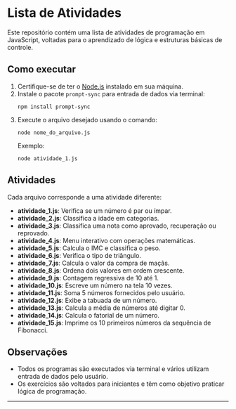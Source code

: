 # Lista de Atividades

Este repositório contém uma lista de atividades de programação em JavaScript, voltadas para o aprendizado de lógica e estruturas básicas de controle.

## Como executar

1. Certifique-se de ter o [Node.js](https://nodejs.org/) instalado em sua máquina.
2. Instale o pacote `prompt-sync` para entrada de dados via terminal:
   ```
   npm install prompt-sync
   ```
3. Execute o arquivo desejado usando o comando:
   ```
   node nome_do_arquivo.js
   ```
   Exemplo:
   ```
   node atividade_1.js
   ```

## Atividades

Cada arquivo corresponde a uma atividade diferente:

- **atividade_1.js**: Verifica se um número é par ou ímpar.
- **atividade_2.js**: Classifica a idade em categorias.
- **atividade_3.js**: Classifica uma nota como aprovado, recuperação ou reprovado.
- **atividade_4.js**: Menu interativo com operações matemáticas.
- **atividade_5.js**: Calcula o IMC e classifica o peso.
- **atividade_6.js**: Verifica o tipo de triângulo.
- **atividade_7.js**: Calcula o valor da compra de maçãs.
- **atividade_8.js**: Ordena dois valores em ordem crescente.
- **atividade_9.js**: Contagem regressiva de 10 até 1.
- **atividade_10.js**: Escreve um número na tela 10 vezes.
- **atividade_11.js**: Soma 5 números fornecidos pelo usuário.
- **atividade_12.js**: Exibe a tabuada de um número.
- **atividade_13.js**: Calcula a média de números até digitar 0.
- **atividade_14.js**: Calcula o fatorial de um número.
- **atividade_15.js**: Imprime os 10 primeiros números da sequência de Fibonacci.

## Observações

- Todos os programas são executados via terminal e vários utilizam entrada de dados pelo usuário.
- Os exercícios são voltados para iniciantes e têm como objetivo praticar lógica de programação.

---
